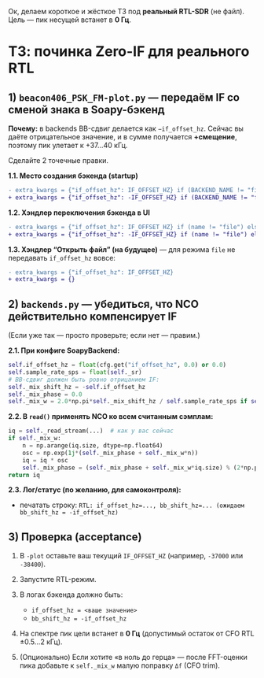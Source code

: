 Ок, делаем короткое и жёсткое ТЗ под **реальный RTL-SDR** (не файл). 
Цель — пик несущей встанет в **0 Гц**.

# ТЗ: починка Zero-IF для реального RTL

## 1) `beacon406_PSK_FM-plot.py` — передаём IF со **сменой знака** в Soapy-бэкенд

**Почему:** в backends BB-сдвиг делается как `−if_offset_hz`. Сейчас вы даёте отрицательное значение, и в сумме получается **+смещение**, поэтому пик улетает к +37…40 кГц.

Сделайте 2 точечные правки.

**1.1. Место создания бэкенда (startup)**

```diff
- extra_kwargs = {"if_offset_hz": IF_OFFSET_HZ} if (BACKEND_NAME != "file") else {}
+ extra_kwargs = {"if_offset_hz": -IF_OFFSET_HZ} if (BACKEND_NAME != "file") else {}
```

**1.2. Хэндлер переключения бэкенда в UI**

```diff
- extra_kwargs = {"if_offset_hz": IF_OFFSET_HZ} if (name != "file") else {}
+ extra_kwargs = {"if_offset_hz": -IF_OFFSET_HZ} if (name != "file") else {}
```

**1.3. Хэндлер “Открыть файл” (на будущее)**
— для режима `file` не передавать `if_offset_hz` вовсе:

```diff
- extra_kwargs = {"if_offset_hz": IF_OFFSET_HZ}
+ extra_kwargs = {}
```

## 2) `backends.py` — убедиться, что NCO действительно компенсирует IF

(Если уже так — просто проверьте; если нет — правим.)

**2.1. При конфиге SoapyBackend:**

```python
self.if_offset_hz = float(cfg.get("if_offset_hz", 0.0) or 0.0)
self.sample_rate_sps = float(self._sr)
# BB-сдвиг должен быть ровно отрицанием IF:
self._mix_shift_hz = -self.if_offset_hz
self._mix_phase = 0.0
self._mix_w = 2.0*np.pi*self._mix_shift_hz / self.sample_rate_sps if self._mix_shift_hz else 0.0
```

**2.2. В `read()` применять NCO ко всем считанным сэмплам:**

```python
iq = self._read_stream(...)  # как у вас сейчас
if self._mix_w:
    n = np.arange(iq.size, dtype=np.float64)
    osc = np.exp(1j*(self._mix_phase + self._mix_w*n))
    iq = iq * osc
    self._mix_phase = (self._mix_phase + self._mix_w*iq.size) % (2*np.pi)
return iq
```

**2.3. Лог/статус (по желанию, для самоконтроля):**

* печатать строку: `RTL: if_offset_hz=..., bb_shift_hz=... (ожидаем bb_shift_hz = -if_offset_hz)`

## 3) Проверка (acceptance)

1. В `-plot` оставьте ваш текущий `IF_OFFSET_HZ` (например, `-37000` или `-38400`).
2. Запустите RTL-режим.
3. В логах бэкенда должно быть:

   * `if_offset_hz = <ваше значение>`
   * `bb_shift_hz = -if_offset_hz`
4. На спектре пик цели встанет в **0 Гц** (допустимый остаток от CFO RTL ±0.5…2 кГц).
5. (Опционально) Если хотите «в ноль до герца» — после FFT-оценки пика добавьте к `self._mix_w` малую поправку `Δf` (CFO trim).

